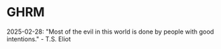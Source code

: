 # GHRM

2025-02-28: "Most of the evil in this world is done by people with good intentions." - T.S. Eliot